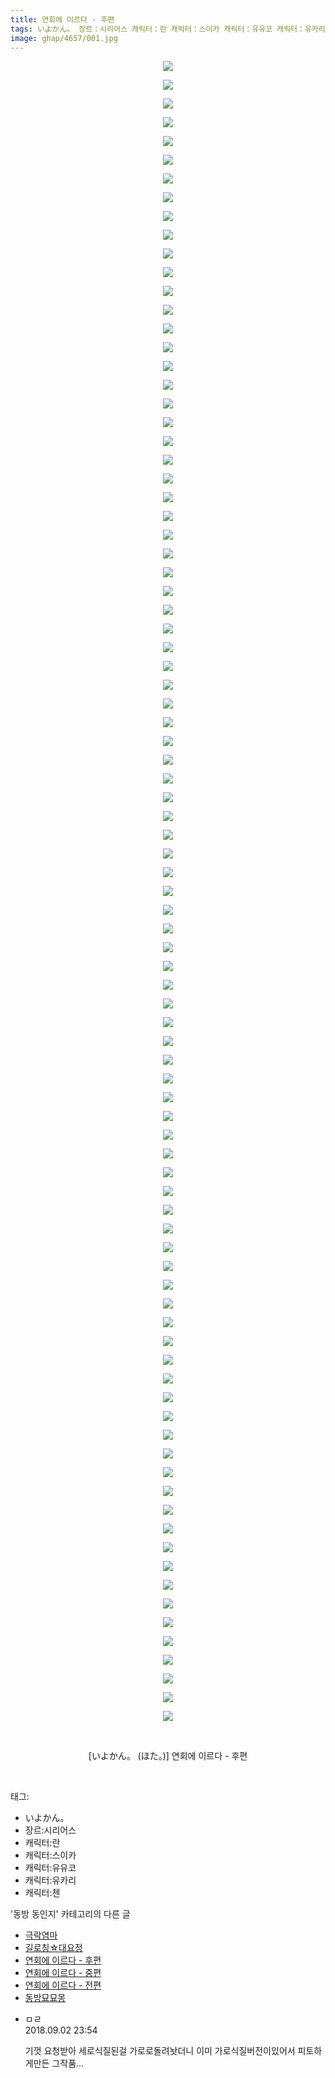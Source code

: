 ```yaml
---
title: 연회에 이르다 - 후편
tags: いよかん。 장르：시리어스 캐릭터：란 캐릭터：스이카 캐릭터：유유코 캐릭터：유카리 캐릭터：첸 ほた。 동방_동인지
image: ghap/4657/001.jpg
---
```

<div class="article">
<p style="text-align: center; clear: none; float: none;"><img src="{{ site.nasurl }}/ghap/4657/001.jpg"/></p>
<p style="text-align: center; clear: none; float: none;"><img src="{{ site.nasurl }}/ghap/4657/002.jpg"/></p>
<p style="text-align: center; clear: none; float: none;"><img src="{{ site.nasurl }}/ghap/4657/003.jpg"/></p>
<p style="text-align: center; clear: none; float: none;"><img src="{{ site.nasurl }}/ghap/4657/004.jpg"/></p>
<p style="text-align: center; clear: none; float: none;"><img src="{{ site.nasurl }}/ghap/4657/005.jpg"/></p>
<p style="text-align: center; clear: none; float: none;"><img src="{{ site.nasurl }}/ghap/4657/006.jpg"/></p>
<p style="text-align: center; clear: none; float: none;"><img src="{{ site.nasurl }}/ghap/4657/007.jpg"/></p>
<p style="text-align: center; clear: none; float: none;"><img src="{{ site.nasurl }}/ghap/4657/008.jpg"/></p>
<p style="text-align: center; clear: none; float: none;"><img src="{{ site.nasurl }}/ghap/4657/009.jpg"/></p>
<p style="text-align: center; clear: none; float: none;"><img src="{{ site.nasurl }}/ghap/4657/010.jpg"/></p>
<p style="text-align: center; clear: none; float: none;"><img src="{{ site.nasurl }}/ghap/4657/011.jpg"/></p>
<p style="text-align: center; clear: none; float: none;"><img src="{{ site.nasurl }}/ghap/4657/012.jpg"/></p>
<p style="text-align: center; clear: none; float: none;"><img src="{{ site.nasurl }}/ghap/4657/013.jpg"/></p>
<p style="text-align: center; clear: none; float: none;"><img src="{{ site.nasurl }}/ghap/4657/014.jpg"/></p>
<p style="text-align: center; clear: none; float: none;"><img src="{{ site.nasurl }}/ghap/4657/015.jpg"/></p>
<p style="text-align: center; clear: none; float: none;"><img src="{{ site.nasurl }}/ghap/4657/016.jpg"/></p>
<p style="text-align: center; clear: none; float: none;"><img src="{{ site.nasurl }}/ghap/4657/017.jpg"/></p>
<p style="text-align: center; clear: none; float: none;"><img src="{{ site.nasurl }}/ghap/4657/018.jpg"/></p>
<p style="text-align: center; clear: none; float: none;"><img src="{{ site.nasurl }}/ghap/4657/019.jpg"/></p>
<p style="text-align: center; clear: none; float: none;"><img src="{{ site.nasurl }}/ghap/4657/020.jpg"/></p>
<p style="text-align: center; clear: none; float: none;"><img src="{{ site.nasurl }}/ghap/4657/021.jpg"/></p>
<p style="text-align: center; clear: none; float: none;"><img src="{{ site.nasurl }}/ghap/4657/022.jpg"/></p>
<p style="text-align: center; clear: none; float: none;"><img src="{{ site.nasurl }}/ghap/4657/023.jpg"/></p>
<p style="text-align: center; clear: none; float: none;"><img src="{{ site.nasurl }}/ghap/4657/024.jpg"/></p>
<p style="text-align: center; clear: none; float: none;"><img src="{{ site.nasurl }}/ghap/4657/025.jpg"/></p>
<p style="text-align: center; clear: none; float: none;"><img src="{{ site.nasurl }}/ghap/4657/026.jpg"/></p>
<p style="text-align: center; clear: none; float: none;"><img src="{{ site.nasurl }}/ghap/4657/027.jpg"/></p>
<p style="text-align: center; clear: none; float: none;"><img src="{{ site.nasurl }}/ghap/4657/028.jpg"/></p>
<p style="text-align: center; clear: none; float: none;"><img src="{{ site.nasurl }}/ghap/4657/029.jpg"/></p>
<p style="text-align: center; clear: none; float: none;"><img src="{{ site.nasurl }}/ghap/4657/030.jpg"/></p>
<p style="text-align: center; clear: none; float: none;"><img src="{{ site.nasurl }}/ghap/4657/031.jpg"/></p>
<p style="text-align: center; clear: none; float: none;"><img src="{{ site.nasurl }}/ghap/4657/032.jpg"/></p>
<p style="text-align: center; clear: none; float: none;"><img src="{{ site.nasurl }}/ghap/4657/033.jpg"/></p>
<p style="text-align: center; clear: none; float: none;"><img src="{{ site.nasurl }}/ghap/4657/034.jpg"/></p>
<p style="text-align: center; clear: none; float: none;"><img src="{{ site.nasurl }}/ghap/4657/035.jpg"/></p>
<p style="text-align: center; clear: none; float: none;"><img src="{{ site.nasurl }}/ghap/4657/036.jpg"/></p>
<p style="text-align: center; clear: none; float: none;"><img src="{{ site.nasurl }}/ghap/4657/037.jpg"/></p>
<p style="text-align: center; clear: none; float: none;"><img src="{{ site.nasurl }}/ghap/4657/038.jpg"/></p>
<p style="text-align: center; clear: none; float: none;"><img src="{{ site.nasurl }}/ghap/4657/039.jpg"/></p>
<p style="text-align: center; clear: none; float: none;"><img src="{{ site.nasurl }}/ghap/4657/040.jpg"/></p>
<p style="text-align: center; clear: none; float: none;"><img src="{{ site.nasurl }}/ghap/4657/041.jpg"/></p>
<p style="text-align: center; clear: none; float: none;"><img src="{{ site.nasurl }}/ghap/4657/042.jpg"/></p>
<p style="text-align: center; clear: none; float: none;"><img src="{{ site.nasurl }}/ghap/4657/043.jpg"/></p>
<p style="text-align: center; clear: none; float: none;"><img src="{{ site.nasurl }}/ghap/4657/044.jpg"/></p>
<p style="text-align: center; clear: none; float: none;"><img src="{{ site.nasurl }}/ghap/4657/045.jpg"/></p>
<p style="text-align: center; clear: none; float: none;"><img src="{{ site.nasurl }}/ghap/4657/046.jpg"/></p>
<p style="text-align: center; clear: none; float: none;"><img src="{{ site.nasurl }}/ghap/4657/047.jpg"/></p>
<p style="text-align: center; clear: none; float: none;"><img src="{{ site.nasurl }}/ghap/4657/048.jpg"/></p>
<p style="text-align: center; clear: none; float: none;"><img src="{{ site.nasurl }}/ghap/4657/049.jpg"/></p>
<p style="text-align: center; clear: none; float: none;"><img src="{{ site.nasurl }}/ghap/4657/050.jpg"/></p>
<p style="text-align: center; clear: none; float: none;"><img src="{{ site.nasurl }}/ghap/4657/051.jpg"/></p>
<p style="text-align: center; clear: none; float: none;"><img src="{{ site.nasurl }}/ghap/4657/052.jpg"/></p>
<p style="text-align: center; clear: none; float: none;"><img src="{{ site.nasurl }}/ghap/4657/053.jpg"/></p>
<p style="text-align: center; clear: none; float: none;"><img src="{{ site.nasurl }}/ghap/4657/054.jpg"/></p>
<p style="text-align: center; clear: none; float: none;"><img src="{{ site.nasurl }}/ghap/4657/055.jpg"/></p>
<p style="text-align: center; clear: none; float: none;"><img src="{{ site.nasurl }}/ghap/4657/056.jpg"/></p>
<p style="text-align: center; clear: none; float: none;"><img src="{{ site.nasurl }}/ghap/4657/057.jpg"/></p>
<p style="text-align: center; clear: none; float: none;"><img src="{{ site.nasurl }}/ghap/4657/058.jpg"/></p>
<p style="text-align: center; clear: none; float: none;"><img src="{{ site.nasurl }}/ghap/4657/059.jpg"/></p>
<p style="text-align: center; clear: none; float: none;"><img src="{{ site.nasurl }}/ghap/4657/060.jpg"/></p>
<p style="text-align: center; clear: none; float: none;"><img src="{{ site.nasurl }}/ghap/4657/061.jpg"/></p>
<p style="text-align: center; clear: none; float: none;"><img src="{{ site.nasurl }}/ghap/4657/062.jpg"/></p>
<p style="text-align: center; clear: none; float: none;"><img src="{{ site.nasurl }}/ghap/4657/063.jpg"/></p>
<p style="text-align: center; clear: none; float: none;"><img src="{{ site.nasurl }}/ghap/4657/064.jpg"/></p>
<p style="text-align: center; clear: none; float: none;"><img src="{{ site.nasurl }}/ghap/4657/065.jpg"/></p>
<p style="text-align: center; clear: none; float: none;"><img src="{{ site.nasurl }}/ghap/4657/066.jpg"/></p>
<p style="text-align: center; clear: none; float: none;"><img src="{{ site.nasurl }}/ghap/4657/067.jpg"/></p>
<p style="text-align: center; clear: none; float: none;"><img src="{{ site.nasurl }}/ghap/4657/068.jpg"/></p>
<p style="text-align: center; clear: none; float: none;"><img src="{{ site.nasurl }}/ghap/4657/069.jpg"/></p>
<p style="text-align: center; clear: none; float: none;"><img src="{{ site.nasurl }}/ghap/4657/070.jpg"/></p>
<p style="text-align: center; clear: none; float: none;"><img src="{{ site.nasurl }}/ghap/4657/071.jpg"/></p>
<p style="text-align: center; clear: none; float: none;"><img src="{{ site.nasurl }}/ghap/4657/072.jpg"/></p>
<p style="text-align: center; clear: none; float: none;"><img src="{{ site.nasurl }}/ghap/4657/073.jpg"/></p>
<p style="text-align: center; clear: none; float: none;"><img src="{{ site.nasurl }}/ghap/4657/074.jpg"/></p>
<p style="text-align: center; clear: none; float: none;"><img src="{{ site.nasurl }}/ghap/4657/075.jpg"/></p>
<p style="text-align: center; clear: none; float: none;"><img src="{{ site.nasurl }}/ghap/4657/076.jpg"/></p>
<p style="text-align: center; clear: none; float: none;"><img src="{{ site.nasurl }}/ghap/4657/077.jpg"/></p>
<p style="text-align: center; clear: none; float: none;"><img src="{{ site.nasurl }}/ghap/4657/078.jpg"/></p>
<p style="text-align: center; clear: none; float: none;"><img src="{{ site.nasurl }}/ghap/4657/079.jpg"/></p>
<p style="text-align: center; clear: none; float: none;"><img src="{{ site.nasurl }}/ghap/4657/080.jpg"/></p>
<p style="text-align: center; clear: none; float: none;"><img src="{{ site.nasurl }}/ghap/4657/081.jpg"/></p>
<p style="text-align: center; clear: none; float: none;"><img src="{{ site.nasurl }}/ghap/4657/082.jpg"/></p>
<p style="text-align: center; clear: none; float: none;"><img src="{{ site.nasurl }}/ghap/4657/083.jpg"/></p>
<p style="text-align: center; clear: none; float: none;"><img src="{{ site.nasurl }}/ghap/4657/084.jpg"/></p>
<p style="text-align: center; clear: none; float: none;"><img src="{{ site.nasurl }}/ghap/4657/085.jpg"/></p>
<p style="text-align: center; clear: none; float: none;"><img src="{{ site.nasurl }}/ghap/4657/086.jpg"/></p>
<p style="text-align: center; clear: none; float: none;"><img src="{{ site.nasurl }}/ghap/4657/087.jpg"/></p>
<p style="text-align: center; clear: none; float: none;"><img src="{{ site.nasurl }}/ghap/4657/088.jpg"/></p>
<p style="text-align: center; clear: none; float: none;"><img src="{{ site.nasurl }}/ghap/4657/089.jpg"/></p>
<p style="text-align: center; clear: none; float: none;"><br/></p>
<p style="text-align: center; clear: none; float: none;">[いよかん。 (ほた。)] 연회에 이르다 - 후편</p>
<p><br/></p>
</div><div class="tagTrail">
<p>태그: </p>
<ul>
<li>いよかん。</li>
<li>장르:시리어스</li>
<li>캐릭터:란</li>
<li>캐릭터:스이카</li>
<li>캐릭터:유유코</li>
<li>캐릭터:유카리</li>
<li>캐릭터:첸</li>
</ul>
</div><div class="another">
<p>'동방 동인지' 카테고리의 다른 글</p>
<ul>
<li><a href="/2018-09-03-ghap_4661">극락염마</a></li>
<li><a href="/2018-09-03-ghap_4660">길로칭☆대요정</a></li>
<li><a href="/2018-09-02-ghap_4657">연회에 이르다 - 후편</a></li>
<li><a href="/2018-09-02-ghap_4656">연회에 이르다 - 중편</a></li>
<li><a href="/2018-09-02-ghap_4655">연회에 이르다 - 전편</a></li>
<li><a href="/2018-09-02-ghap_4654">동방묘묘몽</a></li>
</ul>
</div><div class="cb_module cb_fluid">
<div class="cb_wrt cb_profile">
<div class="comment">
<ul>
<li class="cb_thumb_off" id="comment15324834">
<div class="cb_comment_area">
<div class="cb_info_area">
<div class="cb_section">
<span class="cb_nick_name">ㅁㄹ</span>
</div>
<div class="cb_section">
<span class="cb_date">2018.09.02 23:54 </span>
</div>
</div>
<div class="cb_dsc_comment">
<p class="cb_dsc">
											기껏 요청받아 세로식질된걸 가로로돌려놧더니 이미 가로식질버전이있어서 피토하게만든 그작품...
										</p>
</div>
</div></li>
</ul>
</div>
</div><!-- commentList close -->
</div>
